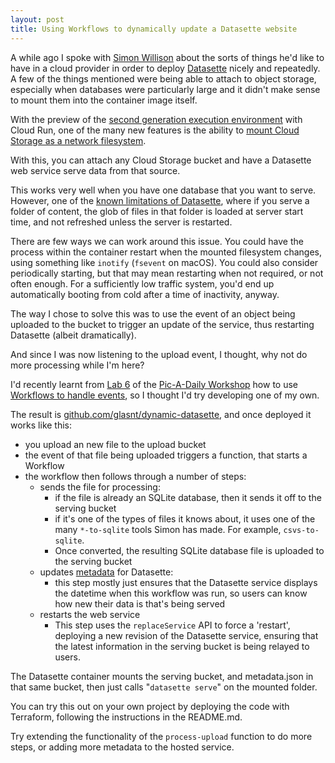 ```yaml
---
layout: post
title: Using Workflows to dynamically update a Datasette website
---
```


A while ago I spoke with [Simon Willison](https://twitter.com/simonw) about the sorts of things he'd like to have in a cloud provider in order to deploy [Datasette](https://datasette.io/) nicely and repeatedly. A few of the things mentioned were being able to attach to object storage, especially when databases were particularly large and it didn't make sense to mount them into the container image itself. 

With the preview of the [second generation execution environment](https://cloud.google.com/run/docs/about-execution-environments) with Cloud Run, one of the many new features is the ability to [mount Cloud Storage as a network filesystem](https://cloud.google.com/run/docs/tutorials/network-filesystems-fuse).

With this, you can attach any Cloud Storage bucket and have a Datasette web service serve data from that source. 

This works very well when you have one database that you want to serve. However, one of the [known limitations of Datasette](https://github.com/simonw/datasette/issues/43#issuecomment-344180866), where if you serve a folder of content, the glob of files in that folder is loaded at server start time, and not refreshed unless the server is restarted.

There are few ways we can work around this issue. You could have the process within the container restart when the mounted filesystem changes, using something like `inotify` (`fsevent` on macOS). You could also consider periodically starting, but that may mean restarting when not required, or not often enough. For a sufficiently low traffic system, you'd end up automatically booting from cold after a time of inactivity, anyway. 


The way I chose to solve this was to use the event of an object being uploaded to the bucket to trigger an update of the service, thus restarting Datasette (albeit dramatically). 

And since I was now listening to the upload event, I thought, why not do more processing while I'm here?

I'd recently learnt from [Lab 6](https://codelabs.developers.google.com/codelabs/cloud-picadaily-lab6#0) of the [Pic-A-Daily Workshop](https://g.co/codelabs/serverless-workshop) how to use [Workflows to handle events](https://github.com/GoogleCloudPlatform/serverless-photosharing-workshop/tree/master/workflows), so I thought I'd try developing one of my own. 

The result is [github.com/glasnt/dynamic-datasette](https://github.com/glasnt/dynamic-datasette), and once deployed it works like this: 



* you upload an new file to the upload bucket
* the event of that file being uploaded triggers a function, that starts a Workflow
* the workflow then follows through a number of steps:
    * sends the file for processing:
        * if the file is already an SQLite database, then it sends it off to the serving bucket
        * if it's one of the types of files it knows about, it uses one of the many `*-to-sqlite` tools Simon has made. For example, `csvs-to-sqlite`. 
        * Once converted, the resulting SQLite database file is uploaded to the serving bucket
    * updates [metadata](https://docs.datasette.io/en/stable/metadata.html) for Datasette:
        * this step mostly just ensures that the Datasette service displays the datetime when this workflow was run, so users can know how new their data is that's being served
    * restarts the web service
        * This step uses the `replaceService` API to force a 'restart', deploying a new revision of the Datasette service, ensuring that the latest information in the serving bucket is being relayed to users. 

The Datasette container mounts the serving bucket, and metadata.json in that same bucket, then just calls "`datasette serve`" on the mounted folder.

You can try this out on your own project by deploying the code with Terraform, following the instructions in the README.md. 

Try extending the functionality of the `process-upload` function to do more steps, or adding more metadata to the hosted service.
